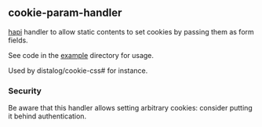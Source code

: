 ## cookie-param-handler

[hapi](https://github.com/hapijs/hapi) handler to allow static contents to set cookies by passing them as form fields.

See code in the [example](example) directory for usage.

Used by distalog/cookie-css# for instance.

### Security

Be aware that this handler allows setting arbitrary cookies: consider
putting it behind authentication.
